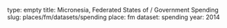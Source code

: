 type: empty
title: Micronesia, Federated States of / Government Spending
slug: places/fm/datasets/spending
place: fm
dataset: spending
year: 2014
